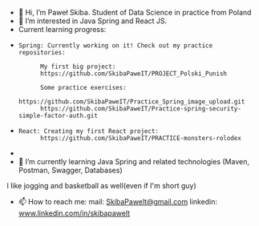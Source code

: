- 👋 Hi, I’m Paweł Skiba. Student of Data Science in practice from Poland
- 👀 I’m interested in Java Spring and React JS.
- Current learning progress:
-     Spring: Currently working on it! Check out my practice repositories:   
			
			My first big project:
			https://github.com/SkibaPaweIT/PROJECT_Polski_Punish
   			
			Some practice exercises:
			https://github.com/SkibaPaweIT/Practice_Spring_image_upload.git
			https://github.com/SkibaPaweIT/Practice-spring-security-simple-factor-auth.git
-     React: Creating my first React project:
			https://github.com/SkibaPaweIT/PRACTICE-monsters-rolodex
-     			
- 🌱 I’m currently learning Java Spring and related technologies (Maven, Postman, Swagger, Databases)

I like jogging and basketball as well(even if I'm short guy)
- 📫 How to reach me:
  mail: SkibaPawelt@gmail.com
  linkedin: www.linkedin.com/in/skibapawelt
  


<!---
SkibaPaweIT/SkibaPaweIT is a ✨ special ✨ repository because its `README.md` (this file) appears on your GitHub profile.
You can click the Preview link to take a look at your changes.
--->
